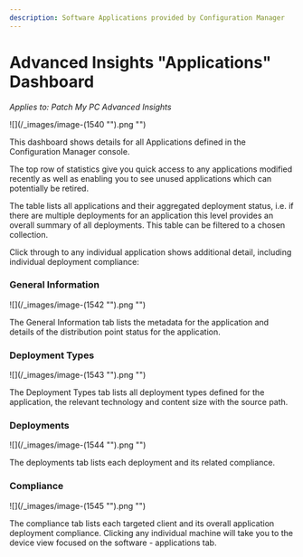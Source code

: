 ```yaml
---
description: Software Applications provided by Configuration Manager
---
```


# Advanced Insights "Applications" Dashboard

_Applies to: Patch My PC Advanced Insights_

![](/_images/image-(1540 "").png "")

This dashboard shows details for all Applications defined in the Configuration Manager console.&#x20;

The top row of statistics give you quick access to any applications modified recently as well as enabling you to see unused applications which can potentially be retired.

The table lists all applications and their aggregated deployment status, i.e. if there are multiple deployments for an application this level provides an overall summary of all deployments. This table can be filtered to a chosen collection.

Click through to any individual application shows additional detail, including individual deployment compliance:

### General Information

![](/_images/image-(1542 "").png "")

The General Information tab lists the metadata for the application and details of the distribution point status for the application.

### Deployment Types

![](/_images/image-(1543 "").png "")

The Deployment Types tab lists all deployment types defined for the application, the relevant technology and content size with the source path.

### Deployments

![](/_images/image-(1544 "").png "")

The deployments tab lists each deployment and its related compliance.

### Compliance

![](/_images/image-(1545 "").png "")

The compliance tab lists each targeted client and its overall application deployment compliance. Clicking any individual machine will take you to the device view focused on the software - applications tab.
